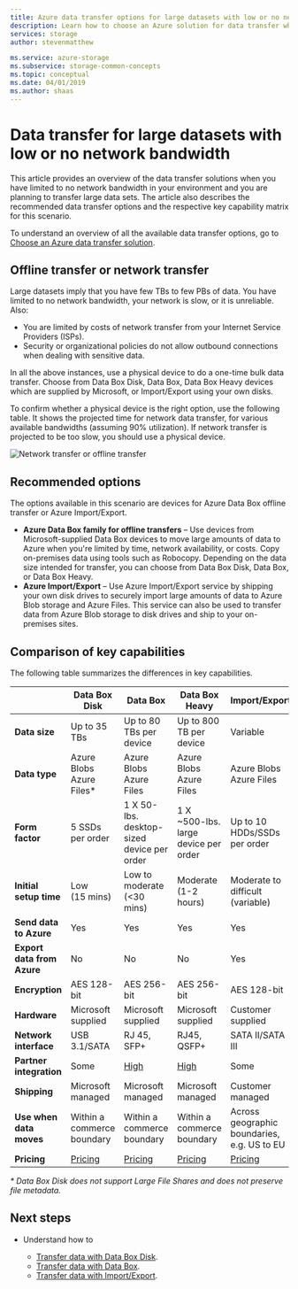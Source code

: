 ```yaml
---
title: Azure data transfer options for large datasets with low or no network bandwidth
description: Learn how to choose an Azure solution for data transfer when you have limited to no network bandwidth in your environment and you are planning to transfer large data sets.
services: storage
author: stevenmatthew

ms.service: azure-storage
ms.subservice: storage-common-concepts
ms.topic: conceptual
ms.date: 04/01/2019
ms.author: shaas
---
```


# Data transfer for large datasets with low or no network bandwidth

This article provides an overview of the data transfer solutions when you have limited to no network bandwidth in your environment and you are planning to transfer large data sets. The article also describes the recommended data transfer options and the respective key capability matrix for this scenario.

To understand an overview of all the available data transfer options, go to [Choose an Azure data transfer solution](storage-choose-data-transfer-solution.md).

## Offline transfer or network transfer

Large datasets imply that you have few TBs to few PBs of data. You have limited to no network bandwidth, your network is slow, or it is unreliable. Also:

- You are limited by costs of network transfer from your Internet Service Providers (ISPs).
- Security or organizational policies do not allow outbound connections when dealing with sensitive data.

In all the above instances, use a physical device to do a one-time bulk data  transfer. Choose from Data Box Disk, Data Box, Data Box Heavy devices which are supplied by Microsoft, or Import/Export using your own disks.

To confirm whether a physical device is the right option, use the following table. It shows the projected time for network data transfer, for various available bandwidths (assuming 90% utilization). If network transfer is projected to be too slow, you should use a physical device.

![Network transfer or offline transfer](media/storage-solution-large-dataset-low-network/storage-network-or-offline-transfer.png)

## Recommended options

The options available in this scenario are devices for Azure Data Box offline transfer or Azure Import/Export.

- **Azure Data Box family for offline transfers** – Use devices from Microsoft-supplied Data Box devices to move large amounts of data to Azure when you're limited by time, network availability, or costs. Copy on-premises data using tools such as Robocopy. Depending on the data size intended for transfer, you can choose from Data Box Disk, Data Box, or Data Box Heavy.
- **Azure Import/Export** – Use Azure Import/Export service by shipping your own disk drives to securely import large amounts of data to Azure Blob storage and Azure Files. This service can also be used to transfer data from Azure Blob storage to disk drives and ship to your on-premises sites.

## Comparison of key capabilities

The following table summarizes the differences in key capabilities.

|                                     |    Data Box Disk      |    Data Box                                      |    Data Box Heavy              |    Import/Export                       |
|-------------------------------------|---------------------------------|--------------------------------------------------|------------------------------------------|----------------------------------------|
|    **Data size**                    |    Up to 35 TBs                 |    Up to 80 TBs per device                       |    Up to 800 TB per device               |    Variable                            |
|    **Data type**                    |    Azure Blobs<br>Azure Files*  |    Azure Blobs<br>Azure Files                    |    Azure Blobs<br>Azure Files            |    Azure Blobs<br>Azure Files          |
|    **Form factor**                  |    5 SSDs per order             |    1 X 50-lbs. desktop-sized device per order    |    1 X ~500-lbs. large device per order    |    Up to 10 HDDs/SSDs per order        |
|    **Initial setup time**           |    Low <br>(15 mins)            |    Low to moderate <br> (<30 mins)               |    Moderate<br>(1-2 hours)               |    Moderate to difficult<br>(variable) |
|    **Send data to Azure**           |    Yes                          |    Yes                                           |    Yes                                   |    Yes                                 |
|    **Export data from Azure**       |    No                           |    No                                            |    No                                    |    Yes                                 |
|    **Encryption**                   |    AES 128-bit                  |    AES 256-bit                                   |    AES 256-bit                           |    AES 128-bit                         |
|    **Hardware**                     |     Microsoft supplied          |    Microsoft supplied                            |    Microsoft supplied                    |    Customer supplied                   |
|    **Network interface**            |    USB 3.1/SATA                 |    RJ 45, SFP+                                   |    RJ45, QSFP+                           |    SATA II/SATA III                    |
|    **Partner integration**          |    Some                         |    [High](https://azuremarketplace.microsoft.com/en-us/marketplace/apps/Microsoft.AzureExpressPod)                                          |    [High](https://azuremarketplace.microsoft.com/en-us/marketplace/apps/Microsoft.AzureExpressPod)                                  |    Some                                |
|    **Shipping**                     |    Microsoft managed            |    Microsoft managed                             |    Microsoft managed                     |    Customer managed                    |
| **Use when data moves**     |Within a commerce boundary|Within a commerce boundary|Within a commerce boundary|Across geographic boundaries, e.g. US to EU|
|    **Pricing**                      |    [Pricing](https://azure.microsoft.com/pricing/details/databox/disk/)                    |   [Pricing](https://azure.microsoft.com/pricing/details/storage/databox/)                                      |  [Pricing](https://azure.microsoft.com/pricing/details/storage/databox/heavy/)                               |   [Pricing](https://azure.microsoft.com/pricing/details/storage-import-export/)                            |

*\* Data Box Disk does not support Large File Shares and does not preserve file metadata.*

## Next steps

- Understand how to

  - [Transfer data with Data Box Disk](../../databox/data-box-disk-quickstart-portal.md).
  - [Transfer data with Data Box](../../databox/data-box-quickstart-portal.md).
  - [Transfer data with Import/Export](../../import-export/storage-import-export-data-to-blobs.md).
